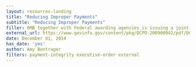 ```yaml
---
layout: resources-landing
title: "Reducing Improper Payments"
subtitle: "Reducing Improper Payments" 
filler: OMB together with Federal awarding agencies is issuing a joint interim final rule to implement the new guidance at 2 C.F.R. 200 titled Uniform Administrative Requirements, Cost Principles, and Audit Requirements for Federal Awards (Uniform Guidance).
external_url: https://www.govinfo.gov/content/pkg/DCPD-200900942/pdf/DCPD-200900942.pdf
date: December 01, 2014
has_date: 'yes'
author: Amy Bontrager 
filters: payment-integrity executive-order external 
---
```


